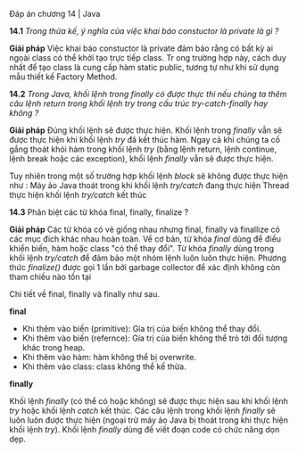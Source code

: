 Đáp án chương 14 | Java

**14.1** *Trong thừa kế, ý nghĩa của việc khai báo constuctor là private là gì ?*

**Giải pháp**
Việc khai báo constuctor là private đảm bảo rằng có bất kỳ ai ngoài class có thể khởi tạo trực tiếp class. Tr
ong trường hợp này, cách duy nhất để tạo class là cung cấp hàm static public, tương tự như khi sử dụng mẫu thiết kế Factory Method.

**14.2** *Trong Java, khối lệnh trong finally có được thực thi nếu chúng ta thêm câu lệnh return trong khối lệnh try trong cấu trúc try-catch-finally hay không ?*

**Giải pháp**
Đúng khối lệnh sẽ được thực hiện. Khối lệnh trong *finally* vẫn sẽ được thực hiện khi khối lệnh *try* đã kết thúc hàm. Ngay cả khi chúng ta cố gắng thoát khỏi hàm trong khối lệnh *try* (bằng lệnh return, lệnh continue, lệnh break hoặc các exception), khối lệnh *finally* vẫn sẽ được thực hiện.

Tuy nhiên trong một số trường hợp khối lệnh *block* sẽ không được thực hiện như :
Máy ảo Java thoát trong khi khối lệnh *try/catch* đang thực hiện
Thread thực hiện khối lệnh *try/catch* kết thúc

**14.3** Phân biệt các từ khóa final, finally, finalize ?

**Giải pháp**
Các từ khóa có vẻ giống nhau nhưng final, finally và finallize có các mục đích khác nhau hoàn toàn. Về cơ bản, từ khóa *final* dùng để điều khiển biến, hàm hoặc class "có thể thay đổi". Từ khóa *finally* dùng trong khối lệnh *try/catch* để đảm bảo một nhóm lệnh luôn luôn thực hiện. Phương thức *finalize()* được gọi 1 lần bởi garbage collector để xác định không còn tham chiếu nào tồn tại

Chi tiết về final, finally và finally như sau.

**final**  
* Khi thêm vào biến (primitive): Gía trị của biến không thể thay đổi.
* Khi thêm vào biến (refernce): Gía trị của biến không thể trỏ tới đối tượng khác trong heap.
* Khi thêm vào hàm: hàm không thể bị overwrite.
* Khi thêm vào class: class không thể kế thừa.

**finally**

Khối lệnh *finally* (có thể có hoặc không) sẽ được thực hiện sau khi khối lệnh *try* hoặc khối lệnh *catch* kết thúc. Các câu lệnh trong khối lệnh *finally* sẽ luôn luôn được thực hiện (ngoại trừ máy ảo Java bị thoát trong khi thực hiện khối lệnh *try*). Khối lệnh *finally* dùng để viết đoạn code có chức năng dọn dẹp.

